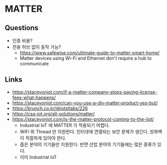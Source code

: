 # MATTER

## Questions
* 인증 비용?
* 전용 허브 없이 동작 가능?
  * https://www.safewise.com/ultimate-guide-to-matter-smart-home/
  * Matter devices using Wi-Fi and Ethernet don't require a hub to communicate

## Links
* https://staceyoniot.com/if-a-matter-company-stops-paying-license-fees-what-happens/
* https://staceyoniot.com/can-you-use-a-diy-matter-product-yes-but/
* https://brunch.co.kr/@iotstlabs/226
* https://csa-iot.org/all-solutions/matter/
* https://staceyoniot.com/is-the-matter-protocol-coming-to-the-iiot/
  * Industrial IoT 에 MATTER 가 적용되기 어렵다.
  * WiFi 와 Thread 만 지원한다. 인터넷에 연결되는 보안 문제가 생긴다. 방화벽이 적절하게 있어야 한다.
  * 좁은 분야의 기기들만 지원한다. 반면 산업 분야의 기기들에는 많은 종류가 있다.
  * 이미 Industrial IoT 
